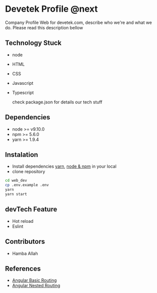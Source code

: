 # Devetek Profile @next

Company Profile Web for devetek.com, describe who we're and what we do. Please read this description bellow

## Technology Stuck

- node
- HTML
- CSS
- Javascript
- Typescript

  check package.json for details our tech stuff

## Dependencies

- node >= v9.10.0
- npm >= 5.6.0
- yarn >= 1.9.4

## Instalation

- Install dependencies [yarn](https://yarnpkg.com/lang/en/docs/install/), [node & npm](https://github.com/creationix/nvm#installation) in your local
- clone repository

```sh
cd web_dev
cp .env.example .env
yarn
yarn start
```

## devTech Feature

- Hot reload
- Eslint

## Contributors

- Hamba Allah

## References

- [Angular Basic Routing](https://blog.angular-university.io/angular2-router/)
- [Angular Nested Routing](https://blog.angular-university.io/angular-2-router-nested-routes-and-nested-auxiliary-routes-build-a-menu-navigation-system/)
